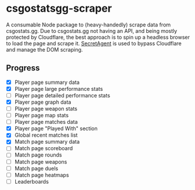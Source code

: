 # csgostatsgg-scraper

A consumable Node package to (heavy-handedly) scrape data from csgostats.gg.
Due to csgostats.gg not having an API, and being mostly protected by Cloudflare, the best approach is to spin up a headless browser to load the page and scrape it.
[SecretAgent](https://secretagent.dev/) is used to bypass Cloudflare and manage the DOM scraping.

## Progress

- [x] Player page summary data
- [x] Player page large performance stats
- [ ] Player page detailed performance stats
- [x] Player page graph data
- [ ] Player page weapon stats
- [ ] Player page map stats
- [ ] Player page matches data
- [x] Player page "Played With" section
- [x] Global recent matches list
- [x] Match page summary data
- [ ] Match page scoreboard
- [ ] Match page rounds
- [ ] Match page weapons
- [ ] Match page duels
- [ ] Match page heatmaps
- [ ] Leaderboards
